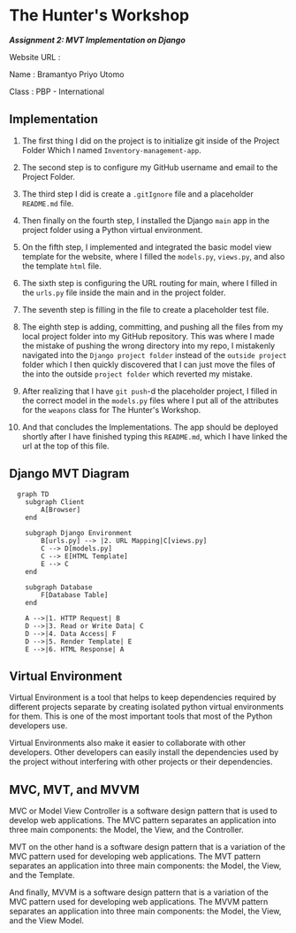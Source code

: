 # The Hunter's Workshop

**_Assignment 2: MVT Implementation on Django_**

Website URL :

Name : Bramantyo Priyo Utomo

Class : PBP - International

## Implementation

1. The first thing I did on the project is to initialize git inside of the Project Folder Which I named `Inventory-management-app`.

2. The second step is to configure my GitHub username and email to the Project Folder.

3. The third step I did is create a `.gitIgnore` file and a placeholder `README.md` file.

4. Then finally on the fourth step, I installed the Django `main` app in the project folder using a Python virtual environment.

5. On the fifth step, I implemented and integrated the basic model view template for the website, where I filled the `models.py`, `views.py`, and also the template `html` file.

6. The sixth step is configuring the URL routing for main, where I filled in the `urls.py` file inside the main and in the project folder.

7. The seventh step is filling in the file to create a placeholder test file.

8. The eighth step is adding, committing, and pushing all the files from my local project folder into my GitHub repository. This was where I made the mistake of pushing the wrong directory into my repo, I mistakenly navigated into the `Django project folder` instead of the `outside project` folder which I then quickly discovered that I can just move the files of the into the outside `project folder` which reverted my mistake.

9. After realizing that I have `git push`-d the placeholder project, I filled in the correct model in the `models.py` files where I put all of the attributes for the `weapons` class for The Hunter's Workshop.

10. And that concludes the Implementations. The app should be deployed shortly after I have finished typing this `README.md`, which I have linked the url at the top of this file.

## Django MVT Diagram

```mermaid
  graph TD
    subgraph Client
        A[Browser]
    end

    subgraph Django Environment
        B[urls.py] --> |2. URL Mapping|C[views.py]
        C --> D[models.py]
        C --> E[HTML Template]
        E --> C
    end

    subgraph Database
        F[Database Table]
    end

    A -->|1. HTTP Request| B
    D -->|3. Read or Write Data| C
    D -->|4. Data Access| F
    D -->|5. Render Template| E
    E -->|6. HTML Response| A
```

## Virtual Environment

Virtual Environment is a tool that helps to keep dependencies required by different projects separate by creating isolated python virtual environments for them. This is one of the most important tools that most of the Python developers use.

Virtual Environments also make it easier to collaborate with other developers. Other developers can easily install the dependencies used by the project without interfering with other projects or their dependencies.

## MVC, MVT, and MVVM

MVC or Model View Controller is a software design pattern that is used to develop web applications. The MVC pattern separates an application into three main components: the Model, the View, and the Controller.

MVT on the other hand is a software design pattern that is a variation of the MVC pattern used for developing web applications. The MVT pattern separates an application into three main components: the Model, the View, and the Template.

And finally, MVVM is a software design pattern that is a variation of the MVC pattern used for developing web applications. The MVVM pattern separates an application into three main components: the Model, the View, and the View Model.
